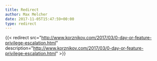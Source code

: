 ```yaml
---
title: Redirect
author: Max Melcher
date: 2017-11-05T15:47:59+00:00
type: redirect
---
```

{{< redirect src="http://www.korznikov.com/2017/03/0-day-or-feature-privilege-escalation.html" description="http://www.korznikov.com/2017/03/0-day-or-feature-privilege-escalation.html" >}}
